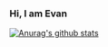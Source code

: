### Hi, I am Evan

[![Anurag's github stats](https://github-readme-stats.vercel.app/api?username=evanwire)](https://github.com/anuraghazra/github-readme-stats)



